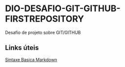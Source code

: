 # DIO-DESAFIO-GIT-GITHUB-FIRSTREPOSITORY
Desafio de projeto sobre GIT/GITHUB

## Links úteis
[Sintaxe Basica Markdown](https://www.markdownguide.org/basic-syntax/)
